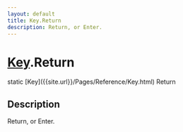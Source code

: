 ```yaml
---
layout: default
title: Key.Return
description: Return, or Enter.
---
```

# [Key]({{site.url}}/Pages/Reference/Key.html).Return

<div class='signature' markdown='1'>
static [Key]({{site.url}}/Pages/Reference/Key.html) Return
</div>

## Description
Return, or Enter.

